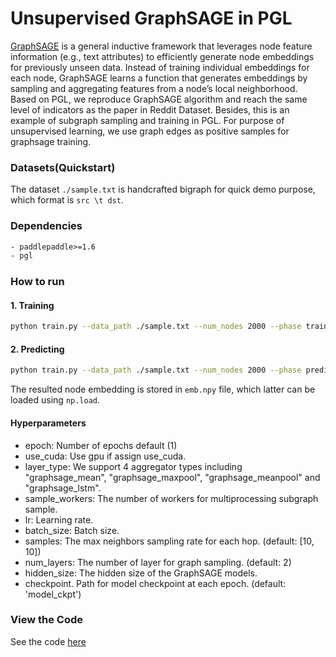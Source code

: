 # Unsupervised GraphSAGE in PGL
[GraphSAGE](https://cs.stanford.edu/people/jure/pubs/graphsage-nips17.pdf) is a general inductive framework that leverages node feature
information (e.g., text attributes) to efficiently generate node embeddings for previously unseen data. Instead of training individual embeddings for each node, GraphSAGE learns a function that generates embeddings by sampling and aggregating features from a node’s local neighborhood. Based on PGL, we reproduce GraphSAGE algorithm and reach the same level of indicators as the paper in Reddit Dataset. Besides, this is an example of subgraph sampling and training in PGL.
For purpose of unsupervised learning, we use graph edges as positive samples for graphsage training.
### Datasets(Quickstart)
The dataset `./sample.txt` is handcrafted bigraph for quick demo purpose, which format is `src \t dst`.
### Dependencies
```txt
- paddlepaddle>=1.6
- pgl
```
### How to run
#### 1. Training
```sh
python train.py --data_path ./sample.txt --num_nodes 2000 --phase train
```
#### 2. Predicting
```sh
python train.py --data_path ./sample.txt --num_nodes 2000 --phase predict
```
The resulted node embedding is stored in `emb.npy` file, which latter can be loaded using `np.load`.
#### Hyperparameters
- epoch: Number of epochs default (1)
- use_cuda: Use gpu if assign use_cuda. 
- layer_type: We support 4 aggregator types including "graphsage_mean", "graphsage_maxpool", "graphsage_meanpool" and "graphsage_lstm".
- sample_workers: The number of workers for multiprocessing subgraph sample.
- lr: Learning rate.
- batch_size: Batch size.
- samples: The max neighbors sampling rate for each hop. (default: [10, 10])
- num_layers: The number of layer for graph sampling. (default: 2)
- hidden_size: The hidden size of the GraphSAGE models.
- checkpoint. Path for model checkpoint at each epoch. (default: 'model_ckpt')

### View the Code

See the code [here](unsup_graphsage_examples_code.html)
